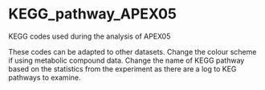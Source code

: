 # KEGG_pathway_APEX05

KEGG codes used during the analysis of APEX05 

These codes can be adapted to other datasets. 
Change the colour scheme if using metabolic compound data. 
Change the name of KEGG pathway based on the statistics from the experiment as there are a log to KEG pathways to examine. 

